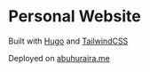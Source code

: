 # Personal Website

Built with [Hugo](https://gohugo.io/) and [TailwindCSS](https://tailwindcss.com/)

Deployed on [abuhuraira.me](https://tailwindcss.com/)
